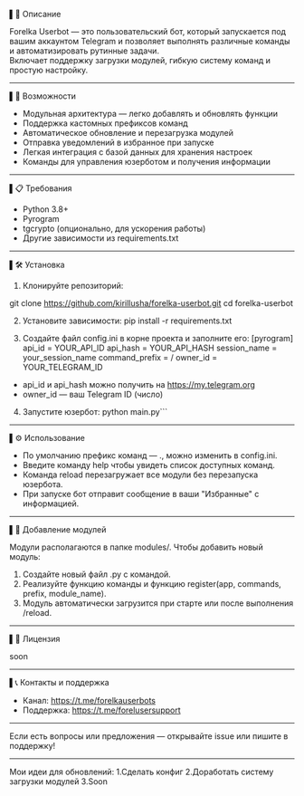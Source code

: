 ▌📢 Описание

Forelka Userbot — это пользовательский бот, который запускается под вашим аккаунтом Telegram и позволяет выполнять различные команды и автоматизировать рутинные задачи.  
Включает поддержку загрузки модулей, гибкую систему команд и простую настройку.

---

▌🚀 Возможности

- Модульная архитектура — легко добавлять и обновлять функции
- Поддержка кастомных префиксов команд
- Автоматическое обновление и перезагрузка модулей
- Отправка уведомлений в избранное при запуске
- Легкая интеграция с базой данных для хранения настроек
- Команды для управления юзерботом и получения информации

---

▌📋 Требования

- Python 3.8+
- Pyrogram
- tgcrypto (опционально, для ускорения работы)
- Другие зависимости из requirements.txt

---

▌🛠 Установка

1. Клонируйте репозиторий:

git clone https://github.com/kirillusha/forelka-userbot.git
cd forelka-userbot


2. Установите зависимости:
pip install -r requirements.txt


3. Создайте файл config.ini в корне проекта и заполните его:
[pyrogram]
api_id = YOUR_API_ID
api_hash = YOUR_API_HASH
session_name = your_session_name
command_prefix = /
owner_id = YOUR_TELEGRAM_ID


- api_id и api_hash можно получить на https://my.telegram.org
- owner_id — ваш Telegram ID (число)

4. Запустите юзербот:
python main.py```


---

▌⚙ Использование

- По умолчанию префикс команд — ., можно изменить в config.ini.
- Введите команду help чтобы увидеть список доступных команд.
- Команда reload перезагружает все модули без перезапуска юзербота.
- При запуске бот отправит сообщение в ваши "Избранные" с информацией.

---

▌🧩 Добавление модулей

Модули располагаются в папке modules/. Чтобы добавить новый модуль:

1. Создайте новый файл .py с командой.
2. Реализуйте функцию команды и функцию register(app, commands, prefix, module_name).
3. Модуль автоматически загрузится при старте или после выполнения /reload.

---

▌📝 Лицензия

soon

---

▌📞 Контакты и поддержка

- Канал: https://t.me/forelkauserbots
- Поддержка: https://t.me/forelusersupport

---

Если есть вопросы или предложения — открывайте issue или пишите в поддержку!

---

Мои идеи для обновлений:
1.Сделать конфиг
2.Доработать систему загрузки модулей
3.Soon
